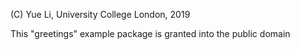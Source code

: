 (C) Yue Li, University College London, 2019 

This "greetings" example package is granted into the public domain


